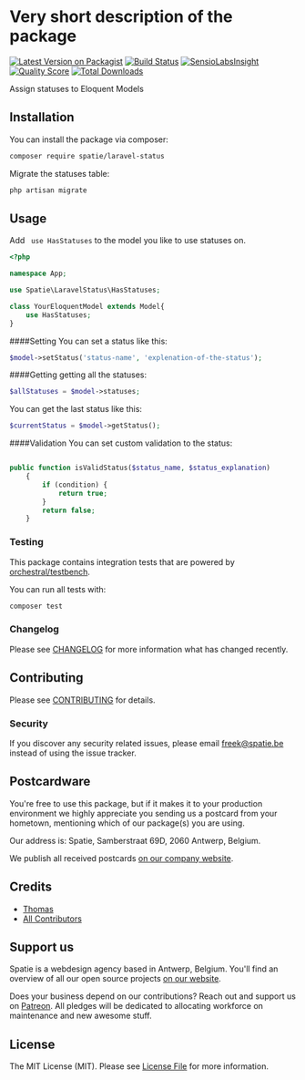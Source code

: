 # Very short description of the package

[![Latest Version on Packagist](https://img.shields.io/packagist/v/spatie/laravel-status.svg?style=flat-square)](https://packagist.org/packages/spatie/laravel-status)
[![Build Status](https://img.shields.io/travis/spatie/laravel-status/master.svg?style=flat-square)](https://travis-ci.org/spatie/laravel-status)
[![SensioLabsInsight](https://img.shields.io/sensiolabs/i/xxxxxxxxx.svg?style=flat-square)](https://insight.sensiolabs.com/projects/xxxxxxxxx)
[![Quality Score](https://img.shields.io/scrutinizer/g/spatie/laravel-status.svg?style=flat-square)](https://scrutinizer-ci.com/g/spatie/laravel-status)
[![Total Downloads](https://img.shields.io/packagist/dt/spatie/laravel-status.svg?style=flat-square)](https://packagist.org/packages/spatie/laravel-status)

Assign statuses to Eloquent Models

## Installation

You can install the package via composer:

```bash
composer require spatie/laravel-status
```
Migrate the statuses table:
```php
php artisan migrate
```

## Usage

Add  ``` use HasStatuses``` to the model you like to use statuses on.
```php
<?php

namespace App;

use Spatie\LaravelStatus\HasStatuses;

class YourEloquentModel extends Model{
    use HasStatuses;
}
```
####Setting
You can set a status like this:
```php
$model->setStatus('status-name', 'explenation-of-the-status');
```
####Getting
getting all the statuses:
```php
$allStatuses = $model->statuses;
```

You can get the last status like this:
```php
$currentStatus = $model->getStatus();
```
####Validation
You can set custom validation to the status:
```php

public function isValidStatus($status_name, $status_explanation)
    {
        if (condition) {
            return true;
        }
        return false;
    }
```

### Testing
This package contains integration tests that are powered by [orchestral/testbench](https://github.com/orchestral/testbench).

You can run all tests with:
```bash
composer test
```

### Changelog

Please see [CHANGELOG](CHANGELOG.md) for more information what has changed recently.

## Contributing

Please see [CONTRIBUTING](CONTRIBUTING.md) for details.

### Security

If you discover any security related issues, please email freek@spatie.be instead of using the issue tracker.

## Postcardware

You're free to use this package, but if it makes it to your production environment we highly appreciate you sending us a postcard from your hometown, mentioning which of our package(s) you are using.

Our address is: Spatie, Samberstraat 69D, 2060 Antwerp, Belgium.

We publish all received postcards [on our company website](https://spatie.be/en/opensource/postcards).

## Credits

- [Thomas](https://github.com/TVke)
- [All Contributors](../../contributors)

## Support us

Spatie is a webdesign agency based in Antwerp, Belgium. You'll find an overview of all our open source projects [on our website](https://spatie.be/opensource).

Does your business depend on our contributions? Reach out and support us on [Patreon](https://www.patreon.com/spatie). 
All pledges will be dedicated to allocating workforce on maintenance and new awesome stuff.

## License

The MIT License (MIT). Please see [License File](LICENSE.md) for more information.

